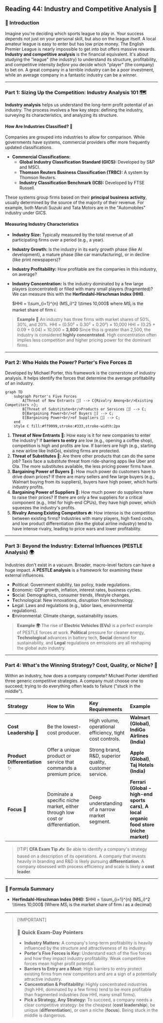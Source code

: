 ## Reading 44: Industry and Competitive Analysis 🚀

### 🎯 Introduction

Imagine you're deciding which sports league to play in. Your success depends not just on your personal skill, but also on the league itself. A local amateur league is easy to enter but has low prize money. The English Premier League is nearly impossible to get into but offers massive rewards. **Industry and competitive analysis** is the financial equivalent. It's about studying the "league" (the industry) to understand its structure, profitability, and competitive intensity *before* you decide which "player" (the company) to bet on. A great company in a terrible industry can be a poor investment, while an average company in a fantastic industry can be a winner.

-----

### Part 1: Sizing Up the Competition: Industry Analysis 101 🗺️

**Industry analysis** helps us understand the long-term profit potential of an industry. The process involves a few key steps: defining the industry, surveying its characteristics, and analyzing its structure.

#### How Are Industries Classified? 📂

Companies are grouped into industries to allow for comparison. While governments have systems, commercial providers offer more frequently updated classifications.

  * **Commercial Classifications:**
      * **Global Industry Classification Standard (GICS):** Developed by S\&P and MSCI.
      * **Thomson Reuters Business Classification (TRBC):** A system by Thomson Reuters.
      * **Industry Classification Benchmark (ICB):** Developed by FTSE Russell.

These systems group firms based on their **principal business activity**, usually determined by the source of the majority of their revenue. For example, both Maruti Suzuki and Tata Motors are in the "Automobiles" industry under GICS.

#### Measuring Industry Characteristics

  * **Industry Size:** Typically measured by the total revenue of all participating firms over a period (e.g., a year).

  * **Industry Growth:** Is the industry in its early growth phase (like AI development), a mature phase (like car manufacturing), or in decline (like print newspapers)?

  * **Industry Profitability:** How profitable are the companies in this industry, on average?

  * **Industry Concentration:** Is the industry dominated by a few large players (concentrated) or filled with many small players (fragmented)? We can measure this with the **Herfindahl-Hirschman Index (HHI)**.

    $HHI = \\sum_{i=1}^{n} (MS_i)^2 \\times 10,000$
    where $MS_i$ is the market share of firm *i*.

> **Example 🧮**
> An industry has three firms with market shares of 50%, 30%, and 20%.
> HHI = (0.50² + 0.30² + 0.20²) × 10,000
> HHI = (0.25 + 0.09 + 0.04) × 10,000 = **3,800**
> Since this is greater than 2,500, the industry is considered **highly concentrated**. High concentration often implies less competition and higher pricing power for the dominant firms.

-----

### Part 2: Who Holds the Power? Porter's Five Forces ⚖️

Developed by Michael Porter, this framework is the cornerstone of industry analysis. It helps identify the forces that determine the average profitability of an industry.

```mermaid
graph TD
    subgraph Porter's Five Forces
        A[Threat of New Entrants 🚪] --> C{Rivalry Among<br/>Existing Competitors 🔥};
        B[Threat of Substitute<br/>Products or Services 🔄] --> C;
        D[Bargaining Power<br/>of Buyers 🛒] --> C;
        E[Bargaining Power<br/>of Suppliers 🚚] --> C;
    end
    style C fill:#ff9999,stroke:#333,stroke-width:2px
```

1.  **Threat of New Entrants 🚪:** How easy is it for new companies to enter the industry? If **barriers to entry** are low (e.g., opening a coffee shop), competition is high and profits are low. If barriers are high (e.g., starting a new airline like IndiGo), existing firms are protected.
2.  **Threat of Substitutes 🔄:** Are there other products that can do the same job? Taxis face a substitute threat from ride-sharing apps like Uber and Ola. The more substitutes available, the less pricing power firms have.
3.  **Bargaining Power of Buyers 🛒:** How much power do customers have to drive down prices? If there are many sellers and few large buyers (e.g., Walmart buying from its suppliers), buyers have high power, which hurts industry profits.
4.  **Bargaining Power of Suppliers 🚚:** How much power do suppliers have to raise their prices? If there are only a few suppliers for a critical component (e.g., Intel for high-end CPUs), they have high power, which squeezes the industry's profits.
5.  **Rivalry Among Existing Competitors 🔥:** How intense is the competition between existing firms? Industries with many players, high fixed costs, and low product differentiation (like the global airline industry) tend to have intense rivalry, leading to price wars and lower profitability.

-----

### Part 3: Beyond the Industry: External Influences (PESTLE Analysis) 🌍

Industries don't exist in a vacuum. Broader, macro-level factors can have a huge impact. A **PESTLE analysis** is a framework for examining these external influences.

  * **P**olitical: Government stability, tax policy, trade regulations.
  * **E**conomic: GDP growth, inflation, interest rates, business cycles.
  * **S**ocial: Demographics, consumer trends, lifestyle changes.
  * **T**echnological: New innovations, disruption from technology.
  * **L**egal: Laws and regulations (e.g., labor laws, environmental regulations).
  * **E**nvironmental: Climate change, sustainability issues.

> **Example 🌍**
> The rise of **Electric Vehicles (EVs)** is a perfect example of PESTLE forces at work. **Political** pressure for cleaner energy, **Technological** advances in battery tech, **Social** demand for sustainability, and **Legal** regulations on emissions are all reshaping the global auto industry.

-----

### Part 4: What's the Winning Strategy? Cost, Quality, or Niche? 🎯

Within an industry, how does a company compete? Michael Porter identified three generic competitive strategies. A company must choose one to succeed; trying to do everything often leads to failure ("stuck in the middle").

| Strategy | How to Win | Key Requirements | Example |
| :--- | :--- | :--- | :--- |
| **Cost Leadership** 💸 | Be the lowest-cost producer. | High volume, operational efficiency, tight cost controls. | **Walmart (Global)**, **IndiGo Airlines (India)** |
| **Product Differentiation** ✨ | Offer a unique product or service that commands a premium price. | Strong brand, R\&D, superior quality, customer service. | **Apple (Global)**, **Taj Hotels (India)** |
| **Focus** 🎯 | Dominate a specific niche market, either through low cost or differentiation. | Deep understanding of a narrow market segment. | **Ferrari (Global - high-end sports cars)**, **A local organic food store (niche market)** |

> [\!TIP]
> **CFA Exam Tip ✍️:** Be able to identify a company's strategy based on a description of its operations. A company that invests heavily in branding and R\&D is likely pursuing **differentiation**. A company obsessed with process efficiency and scale is likely a **cost leader**.

-----

### 🧪 Formula Summary

  * **Herfindahl-Hirschman Index (HHI):**
    $HHI = \\sum_{i=1}^{n} (MS_i)^2 \\times 10,000$
    (Where $MS_i$ is the market share of firm *i* as a decimal)

-----

> [\!IMPORTANT]
>
> ### 🎯 Quick Exam-Day Pointers
>
>   * **Industry Matters:** A company's long-term profitability is heavily influenced by the structure and attractiveness of its industry.
>   * **Porter's Five Forces is Key:** Understand each of the five forces and how they impact industry profitability. Weak competitive forces mean higher profit potential.
>   * **Barriers to Entry are a Moat:** High barriers to entry protect existing firms from new competitors and are a sign of a potentially attractive industry.
>   * **Concentration & Profitability:** Highly concentrated industries (high HHI, dominated by a few firms) tend to be more profitable than fragmented industries (low HHI, many small firms).
>   * **Pick a Strategy, Any Strategy:** To succeed, a company needs a clear competitive strategy: be the cheapest (**cost leadership**), be unique (**differentiation**), or own a niche (**focus**). Being stuck in the middle is dangerous.
